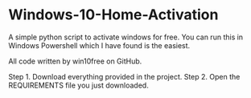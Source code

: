 # Windows-10-Home-Activation
A simple python script to activate windows for free. You can run this in Windows Powershell which I have found is the easiest.

All code written by win10free on GitHub.


Step 1. Download everything provided in the project.
Step 2. Open the REQUIREMENTS file you just downloaded. 
